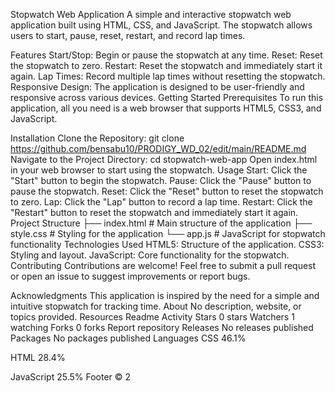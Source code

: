 Stopwatch Web Application
A simple and interactive stopwatch web application built using HTML, CSS, and JavaScript. The stopwatch allows users to start, pause, reset, restart, and record lap times.

Features
Start/Stop: Begin or pause the stopwatch at any time.
Reset: Reset the stopwatch to zero.
Restart: Reset the stopwatch and immediately start it again.
Lap Times: Record multiple lap times without resetting the stopwatch.
Responsive Design: The application is designed to be user-friendly and responsive across various devices.
Getting Started
Prerequisites
To run this application, all you need is a web browser that supports HTML5, CSS3, and JavaScript.

Installation
Clone the Repository:
git clone https://github.com/bensabu10/PRODIGY_WD_02/edit/main/README.md
Navigate to the Project Directory:
cd stopwatch-web-app
Open index.html in your web browser to start using the stopwatch.
Usage
Start: Click the "Start" button to begin the stopwatch.
Pause: Click the "Pause" button to pause the stopwatch.
Reset: Click the "Reset" button to reset the stopwatch to zero.
Lap: Click the "Lap" button to record a lap time.
Restart: Click the "Restart" button to reset the stopwatch and immediately start it again.
Project Structure
├── index.html        # Main structure of the application
├── style.css         # Styling for the application
└── app.js         # JavaScript for stopwatch functionality
Technologies Used
HTML5: Structure of the application.
CSS3: Styling and layout.
JavaScript: Core functionality for the stopwatch.
Contributing
Contributions are welcome! Feel free to submit a pull request or open an issue to suggest improvements or report bugs.

Acknowledgments
This application is inspired by the need for a simple and intuitive stopwatch for tracking time.
About
No description, website, or topics provided.
Resources
 Readme
 Activity
Stars
 0 stars
Watchers
 1 watching
Forks
 0 forks
Report repository
Releases
No releases published
Packages
No packages published
Languages
CSS
46.1%
 
HTML
28.4%
 
JavaScript
25.5%
Footer
© 2
